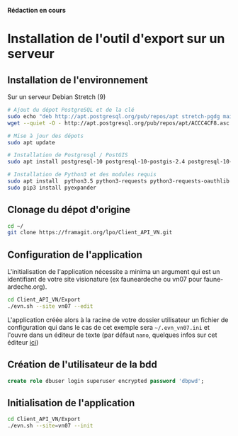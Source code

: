 **Rédaction en cours**

# Installation de l'outil d'export sur un serveur

## Installation de l'environnement
Sur un serveur Debian Stretch (9)
``` sh
# Ajout du dépot PostgreSQL et de la clé 
sudo echo "deb http://apt.postgresql.org/pub/repos/apt stretch-pgdg main" >> /etc/apt/sources.list.d/postgresql.list
wget --quiet -O - http://apt.postgresql.org/pub/repos/apt/ACCC4CF8.asc | sudo apt-key add -

# Mise à jour des dépots
sudo apt update

# Installation de Postgresql / PostGIS
sudo apt install postgresql-10 postgresql-10-postgis-2.4 postgresql-10-postgis-scripts postgis

# Installation de Python3 et des modules requis
sudo apt install  python3.5 python3-requests python3-requests-oauthlib python3-pip
sudo pip3 install pyexpander
```

## Clonage du dépot d'origine

``` sh
cd ~/
git clone https://framagit.org/lpo/Client_API_VN.git
```

## Configuration de l'application
L'initialisation de l'application nécessite a minima un argument qui est un identifiant de votre site visionature (ex fauneardeche ou vn07 pour faune-ardeche.org).

``` sh
cd Client_API_VN/Export
./evn.sh --site vn07 --edit
```

L'application créée alors à la racine de votre dossier utilisateur un fichier de configuration qui dans le cas de cet exemple sera `~/.evn_vn07.ini` et l'ouvre dans un éditeur de texte (par défaut `nano`, quelques infos sur cet éditeur [ici](https://korben.info/utiliser-nano.html))

## Création de l'utilisateur de la bdd

``` sql
create role dbuser login superuser encrypted password 'dbpwd';
```

## Initialisation de l'application

``` sh
cd Client_API_VN/Export
./evn.sh --site=vn07 --init
```


